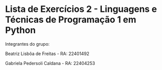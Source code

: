 # Lista de Exercícios 2 - Linguagens e Técnicas de Programação 1 em Python


Integrantes do grupo:

Beatriz Lisbôa de Freitas - RA: 22401492

Gabriela Pedersoli Caldana - RA: 22404253
